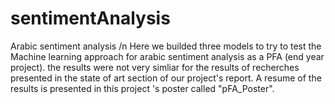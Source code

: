 # sentimentAnalysis
Arabic sentiment analysis /n
Here we builded three models to try to test the Machine learning approach for arabic sentiment analysis as a PFA (end year project).
the results were not very simliar for the results of recherches presented in the state of art section of our project's report. 
A resume of the results is presented in this project 's poster called "pFA_Poster".
